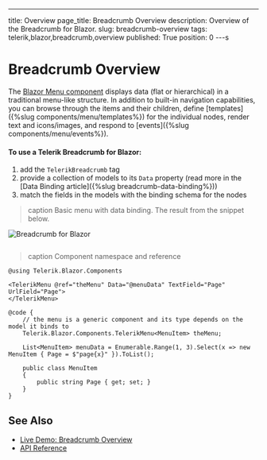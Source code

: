 ---
title: Overview
page_title: Breadcrumb Overview
description: Overview of the Breadcrumb for Blazor.
slug: breadcrumb-overview
tags: telerik,blazor,breadcrumb,overview
published: True
position: 0
---s

# Breadcrumb Overview

The <a href="https://www.telerik.com/blazor-ui/menu" target="_blank">Blazor Menu component</a> displays data (flat or hierarchical) in a traditional menu-like structure. In addition to built-in navigation capabilities, you can browse through the items and their children, define [templates]({%slug components/menu/templates%}) for the individual nodes, render text and icons/images, and respond to [events]({%slug components/menu/events%}).

#### To use a Telerik Breadcrumb for Blazor:

1. add the `TelerikBreadcrumb` tag
1. provide a collection of models to its `Data` property (read more in the [Data Binding article]({%slug breadcrumb-data-binding%}))
1. match the fields in the models with the binding schema for the nodes

>caption Basic menu with data binding. The result from the snippet below.

![Breadcrumb for Blazor](images/ )

````CSHTML

````




>caption Component namespace and reference

````CSHTML
@using Telerik.Blazor.Components

<TelerikMenu @ref="theMenu" Data="@menuData" TextField="Page" UrlField="Page">
</TelerikMenu>

@code {
    // the menu is a generic component and its type depends on the model it binds to
    Telerik.Blazor.Components.TelerikMenu<MenuItem> theMenu;

    List<MenuItem> menuData = Enumerable.Range(1, 3).Select(x => new MenuItem { Page = $"page{x}" }).ToList();

    public class MenuItem
    {
        public string Page { get; set; }
    }
}
````


## See Also

  * [Live Demo: Breadcrumb Overview](https://demos.telerik.com/blazor-ui/breadcrumb/overview)
  * [API Reference]()

